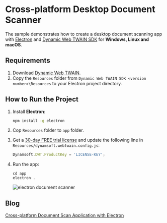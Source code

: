 # Cross-platform Desktop Document Scanner 

The sample demonstrates how to create a desktop document scanning app with [Electron](http://electron.atom.io/docs/latest/tutorial/quick-start) and [Dynamic Web TWAIN SDK](https://www.dynamsoft.com/web-twain/overview/) for **Windows, Linux and macOS**.

## Requirements
1. Download [Dynamic Web TWAIN](https://www.dynamsoft.com/web-twain/downloads).
2. Copy the `Resources` folder from `Dynamic Web TWAIN SDK <version number>\Resources` to your Electron project directory.

## How to Run the Project

1. Install **Electron**:

    ```bash
    npm install -g electron
    ```
2. Cop `Resources` folder to `app` folder.
2. Get a [30-day FREE trial license](https://www.dynamsoft.com/customer/license/trialLicense) and update the following line in `Resources/dynamsoft.webtwain.config.js`:

    ```js
    Dynamsoft.DWT.ProductKey = 'LICENSE-KEY';
    ```

3. Run the app:

    ```
    cd app
    electron .
    ```

    ![electron document scanner](https://www.dynamsoft.com/codepool/img/2021/06/electron-document-scanner.png)


## Blog
[Cross-platform Document Scan Application with Electron](http://www.codepool.biz/crossplatform-document-scan-electron.html)
